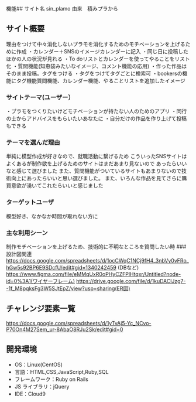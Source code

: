 機能## サイト名
sin_plamo
由来　積みプラから
## サイト概要

理由をつけて中々消化しないプラモを消化するためのモチベーションを上げるために作成
・カレンダー＋SNSのイメージカレンダーに記入
・同じ日に投稿したほかの人の状況が見れる
・To doリストとカレンダーを使ってやることをリスト化
・質問機能(知恵袋みたいなイメージ、コメント機能の応用)
・作った作品はそのまま投稿。タグをつける
・タグをつけてタグごとに検索可
・bookersの機能にタグ機能質問機能、カレンダー機能、やることリストを追加したイメージ
### サイトテーマ(ユーザー）
・プラモをつくりたいけどモチベーションが持たない人のためのアプリ
・同行の士からアドバイスをもらいたいあなたに
・自分だけの作品を作り上げて投稿もできる
### テーマを選んだ理由
単純に模型作成が好きなので、就職活動に繋げるため
こういったSNSサイトはよくあるが制作欲を上げるためのサイトはまだあまり見ないので
あったらいいなと感じて選びました
また、質問機能がついているサイトもあまりないので技術向上にあったらいいと思い選びました。
また、いろんな作品を見てさらに購買意欲が湧いてこれたらいいと感じました


### ターゲットユーザ
模型好き、なかなか時間が取れない方に
### 主な利用シーン
制作モチベーションを上げるため、技術的に不明なところを質問したい時
###設計図関連
https://docs.google.com/spreadsheets/d/1ocCWqC1NCj9fH4_3nbVy0vFRo_hGw5s92BP6E9SDcfU/edit#gid=1340242459 (DBなど)
https://www.figma.com/file/eMMqUxR0oPHyCZFPlHtqxr/Untitled?node-id=0%3A1(ワイヤーフレーム)
https://drive.google.com/file/d/1kuDAClJzg7--1f_M8pqksFg3W5SJtEpZ/view?usp=sharing(ER図)

## チャレンジ要素一覧
https://docs.google.com/spreadsheets/d/1yTvAj5-Yc_NCvo-P70On4M27Sem_ur-8AbaO8RJu2Sk/edit#gid=0
## 開発環境

- OS：Linux(CentOS)
- 言語：HTML,CSS,JavaScript,Ruby,SQL
- フレームワーク：Ruby on Rails
- JS ライブラリ：jQuery
- IDE：Cloud9